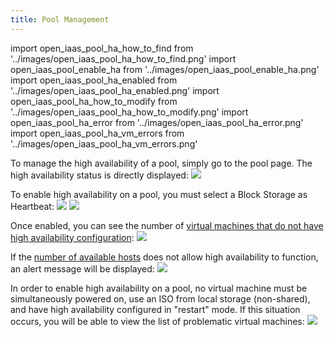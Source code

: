 ```yaml
---
title: Pool Management
---
```

import open_iaas_pool_ha_how_to_find from '../images/open_iaas_pool_ha_how_to_find.png'
import open_iaas_pool_enable_ha from '../images/open_iaas_pool_enable_ha.png'
import open_iaas_pool_ha_enabled from '../images/open_iaas_pool_ha_enabled.png'
import open_iaas_pool_ha_how_to_modify from '../images/open_iaas_pool_ha_how_to_modify.png'
import open_iaas_pool_ha_error from '../images/open_iaas_pool_ha_error.png'
import open_iaas_pool_ha_vm_errors from '../images/open_iaas_pool_ha_vm_errors.png'

To manage the high availability of a pool, simply go to the pool page. The high availability status is directly displayed:
<img src={open_iaas_pool_ha_how_to_find} />

To enable high availability on a pool, you must select a Block Storage as Heartbeat:
<img src={open_iaas_pool_ha_how_to_modify} />
<img src={open_iaas_pool_enable_ha} />

Once enabled, you can see the number of [virtual machines that do not have high availability configuration](manage_vm.md):
<img src={open_iaas_pool_ha_enabled} />

If the [number of available hosts](../../concepts.md#high-availability) does not allow high availability to function, an alert message will be displayed:
<img src={open_iaas_pool_ha_error} />

In order to enable high availability on a pool, no virtual machine must be simultaneously powered on, use an ISO from local storage (non-shared), and have high availability configured in "restart" mode. If this situation occurs, you will be able to view the list of problematic virtual machines:
<img src={open_iaas_pool_ha_vm_errors} />
